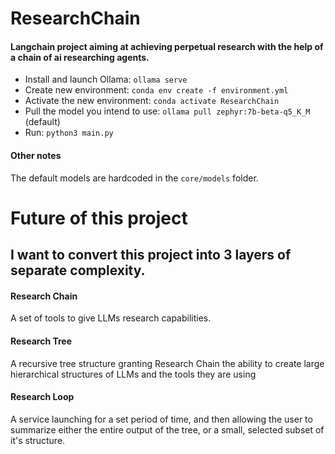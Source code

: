 # ResearchChain

#### Langchain project aiming at achieving perpetual research with the help of a chain of ai researching agents.

- Install and launch Ollama: `ollama serve`
- Create new environment: `conda env create -f environment.yml`
- Activate the new environment: `conda activate ResearchChain`
- Pull the model you intend to use: `ollama pull zephyr:7b-beta-q5_K_M` (default)
- Run: `python3 main.py`

#### Other notes

The default models are hardcoded in the `core/models` folder.

# Future of this project

## I want to convert this project into 3 layers of separate complexity.

#### Research Chain

A set of tools to give LLMs research capabilities.

#### Research Tree

A recursive tree structure granting Research Chain the ability
to create large hierarchical structures of LLMs and the tools they are using

#### Research Loop

A service launching for a set period of time, and then allowing the user to summarize
either the entire output of the tree, or a small, selected subset of it's structure.
